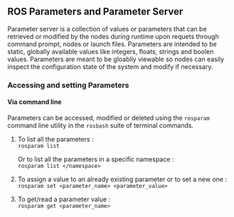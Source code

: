 ## ROS Parameters and Parameter Server

Parameter server is a collection of values or parameters that can be retrieved or modified by the nodes during runtime upon requets through command prompt, nodes or launch files. Parameters are intended to be static, globally available values like integers, floats, strings and boolen values. Parameters are meant to be gloablly viewable so nodes can easily inspect the configuration state of the system and modify if necessary.

### Accessing and setting Parameters
#### Via command line 
Parameters can be accessed, modified or deleted using the `rosparam` command line utility in the `rosbash` suite of terminal commands.
1) To list all the parameters : <br/> 
    ```rosparam list```
    
   Or to list all the parameters in a specific namespace : <br/> 
    ```rosparam list </namespace>```
    
2) To assign a value to an already existing parameter or to set a new one : <br/>
    ```rosparam set <parameter_name> <parameter_value>```
    
3) To get/read a parameter value : <br/>
    ```rosparam get <parameter_name>```
    
    
  
